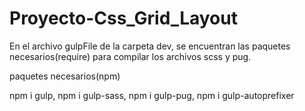 # Proyecto-Css_Grid_Layout

En el archivo gulpFile de la carpeta dev, se encuentran las paquetes necesarios(require) para compilar los archivos scss y pug. 

paquetes necesarios(npm)  

npm i gulp, npm i gulp-sass, npm i gulp-pug, npm i gulp-autoprefixer
